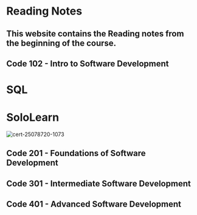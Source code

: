 # Reading Notes
## This website contains the Reading notes from the beginning of the course.
## Code 102 - Intro to Software Development
# SQL 
# SoloLearn
![cert-25078720-1073](https://user-images.githubusercontent.com/75991604/155158154-d2d3280b-9878-4ce3-92ad-f1542cae659c.png)



## Code 201 - Foundations of Software Development

## Code 301 - Intermediate Software Development

## Code 401 - Advanced Software Development
